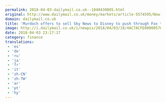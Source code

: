 ```yaml
---
permalink: 2018-04-03-dailymail.co.uk--1040430005.html
original: http://www.dailymail.co.uk/money/markets/article-5574595/Now-Murdoch-offers-sell-Sky-News-Disney-bid-complete-Foxs-11-7bn-takeover-Sky.html?ITO=1490&ns_mchannel=rss&ns_campaign=1490
domain: dailymail.co.uk
title: 'Murdoch offers to sell Sky News to Disney to push through Fox takeover'
image: http://i.dailymail.co.uk/i/newpix/2018/04/03/18/4AC7ACFE00000578-0-image-a-4_1522776637256.jpg
date: 2018-04-03 23:17:17
category: finance
translations: 
 - 'es'
 - 'de'
 - 'ru'
 - 'ja'
 - 'fr'
 - 'it'
 - 'zh-CN'
 - 'zh-TW'
 - 'ar'
 - 'pt'
 - 'hy'
---
```


